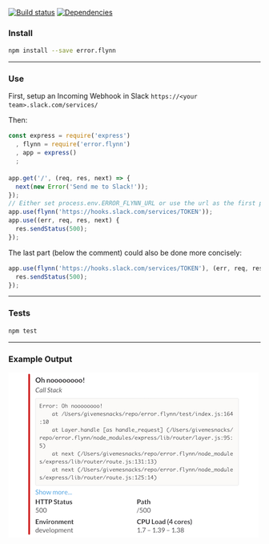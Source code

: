 [![Build status](https://travis-ci.org/makerbot/error.flynn.svg?branch=master)](https://travis-ci.org/makerbot/error.flynn)
[![Dependencies](https://david-dm.org/makerbot/error.flynn.svg)](https://david-dm.org/makerbot/error.flynn)

### Install
```sh
npm install --save error.flynn
```

---

### Use
First, setup an Incoming Webhook in Slack `https://<your team>.slack.com/services/`

Then:

```js
const express = require('express')
  , flynn = require('error.flynn')
  , app = express()
  ;

app.get('/', (req, res, next) => {
  next(new Error('Send me to Slack!'));
});
// Either set process.env.ERROR_FLYNN_URL or use the url as the first param for flynn)
app.use(flynn('https://hooks.slack.com/services/TOKEN'));
app.use((err, req, res, next) {
  res.sendStatus(500);
});
```
The last part (below the comment) could also be done more concisely:
```js
app.use(flynn('https://hooks.slack.com/services/TOKEN'), (err, req, res, next) {
  res.sendStatus(500);
});
```

---

### Tests
```sh
npm test
```

---

### Example Output

![Slack message](https://raw.githubusercontent.com/makerbot/error.flynn/gh-pages/example.png)


